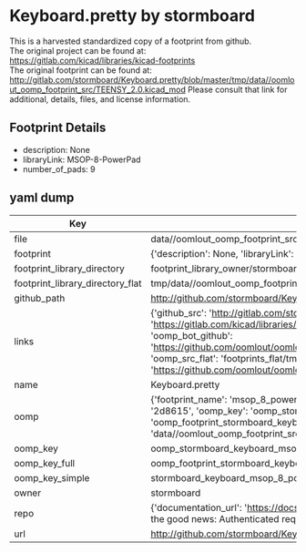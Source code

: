 # Keyboard.pretty by stormboard  
This is a harvested standardized copy of a footprint from github.  
The original project can be found at:  
https://gitlab.com/kicad/libraries/kicad-footprints  
The original footprint can be found at:
http://gitlab.com/stormboard/Keyboard.pretty/blob/master/tmp/data//oomlout_oomp_footprint_src/TEENSY_2.0.kicad_mod
Please consult that link for additional, details, files, and license information.  
## Footprint Details
* description: None  
* libraryLink: MSOP-8-PowerPad  
* number_of_pads: 9  
## yaml dump  
| Key | Value |  
| --- | --- |  
| file | data//oomlout_oomp_footprint_src/Keyboard.pretty/MSOP-8-PowerPad.kicad_mod |  
| footprint | {'description': None, 'libraryLink': 'MSOP-8-PowerPad', 'number_of_pads': 9} |  
| footprint_library_directory | footprint_library_owner/stormboard_Keyboard.pretty |  
| footprint_library_directory_flat | tmp/data//oomlout_oomp_footprint_src/footprints_flat/stormboard_keyboard_msop_8_powerpad/working |  
| github_path | http://github.com/stormboard/Keyboard.pretty/blob/master/tmp/data//oomlout_oomp_footprint_src/MSOP-8-PowerPad.kicad_mod |  
| links | {'github_src': 'http://gitlab.com/stormboard/Keyboard.pretty/blob/master/tmp/data//oomlout_oomp_footprint_src/TEENSY_2.0.kicad_mod', 'github_src_repo': 'https://gitlab.com/kicad/libraries/kicad-footprints', 'oomp_bot': 'tmp/data//oomlout_oomp_footprint_src/footprints/stormboard_keyboard_msop_8_powerpad/working', 'oomp_bot_github': 'https://github.com/oomlout/oomlout_oomp_footprint_bot/tree/main/tmp/data//oomlout_oomp_footprint_src/footprints/stormboard_keyboard_msop_8_powerpad/working', 'oomp_src_flat': 'footprints_flat/tmp/data//oomlout_oomp_footprint_src/footprints_flat/stormboard_keyboard_msop_8_powerpad/working', 'oomp_src_flat_github': 'https://github.com/oomlout/oomlout_oomp_footprint_src/tree/main/tmp/data//oomlout_oomp_footprint_src/footprints_flat/stormboard_keyboard_msop_8_powerpad/working'} |  
| name | Keyboard.pretty |  
| oomp | {'footprint_name': 'msop_8_powerpad', 'library_name': 'keyboard', 'md5': '2d861552795a9aa480ac44d1b783ab57', 'md5_10': '2d86155279', 'md5_5': '2d861', 'md5_6': '2d8615', 'oomp_key': 'oomp_stormboard_keyboard_msop_8_powerpad', 'oomp_key_extra': 'oomp_footprint_stormboard_keyboard_msop_8_powerpad', 'oomp_key_full': 'oomp_footprint_stormboard_keyboard_msop_8_powerpad_2d8615', 'oomp_key_simple': 'stormboard_keyboard_msop_8_powerpad', 'original_filename': 'data//oomlout_oomp_footprint_src/Keyboard.pretty/MSOP-8-PowerPad.kicad_mod', 'owner_name': 'stormboard'} |  
| oomp_key | oomp_stormboard_keyboard_msop_8_powerpad |  
| oomp_key_full | oomp_footprint_stormboard_keyboard_msop_8_powerpad |  
| oomp_key_simple | stormboard_keyboard_msop_8_powerpad |  
| owner | stormboard |  
| repo | {'documentation_url': 'https://docs.github.com/rest/overview/resources-in-the-rest-api#rate-limiting', 'message': "API rate limit exceeded for 84.66.142.224. (But here's the good news: Authenticated requests get a higher rate limit. Check out the documentation for more details.)"} |  
| url | http://github.com/stormboard/Keyboard.pretty |  

